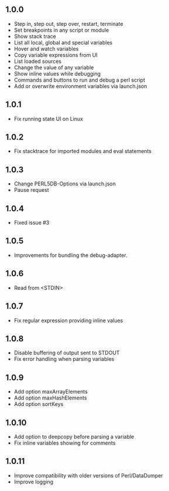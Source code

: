 ## 1.0.0
* Step in, step out, step over, restart, terminate
* Set breakpoints in any script or module
* Show stack trace
* List all local, global and special variables
* Hover and watch variables
* Copy variable expressions from UI
* List loaded sources
* Change the value of any variable
* Show inline values while debugging
* Commands and buttons to run and debug a perl script
* Add or overwrite environment variables via launch.json
## 1.0.1
* Fix running state UI on Linux
## 1.0.2
* Fix stacktrace for imported modules and eval statements
## 1.0.3
* Change PERL5DB-Options via launch.json
* Pause request
## 1.0.4
* Fixed issue #3
## 1.0.5
* Improvements for bundling the debug-adapter.
## 1.0.6
* Read from &lt;STDIN&gt;
## 1.0.7
* Fix regular expression providing inline values
## 1.0.8
* Disable buffering of output sent to STDOUT
* Fix error handling when parsing variables
## 1.0.9
* Add option maxArrayElements
* Add option maxHashElements
* Add option sortKeys
## 1.0.10
* Add option to deepcopy before parsing a variable
* Fix inline variables showing for comments
## 1.0.11
* Improve compatibility with older versions of Perl/DataDumper
* Improve logging